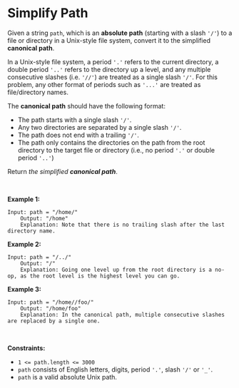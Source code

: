 # Simplify Path


Given a string `path`, which is an **absolute path** (starting with a
slash `'/'`) to a file or directory in a Unix-style file system, convert
it to the simplified **canonical path**.

In a Unix-style file system, a period `'.'` refers to the current
directory, a double period `'..'` refers to the directory up a level,
and any multiple consecutive slashes (i.e. `'//'`) are treated as a
single slash `'/'`. For this problem, any other format of periods such
as `'...'` are treated as file/directory names.

The **canonical path** should have the following format:

- The path starts with a single slash `'/'`.
- Any two directories are separated by a single slash `'/'`.
- The path does not end with a trailing `'/'`.
- The path only contains the directories on the path from the root
  directory to the target file or directory (i.e., no period `'.'` or
  double period `'..'`)

Return *the simplified **canonical path***.

 

**Example 1:**

    Input: path = "/home/"
        Output: "/home"
        Explanation: Note that there is no trailing slash after the last directory name.
        

**Example 2:**

    Input: path = "/../"
        Output: "/"
        Explanation: Going one level up from the root directory is a no-op, as the root level is the highest level you can go.
        

**Example 3:**

    Input: path = "/home//foo/"
        Output: "/home/foo"
        Explanation: In the canonical path, multiple consecutive slashes are replaced by a single one.
        

 

**Constraints:**

- `1 <= path.length <= 3000`
- `path` consists of English letters, digits, period `'.'`, slash `'/'`
  or `'_'`.
- `path` is a valid absolute Unix path.
